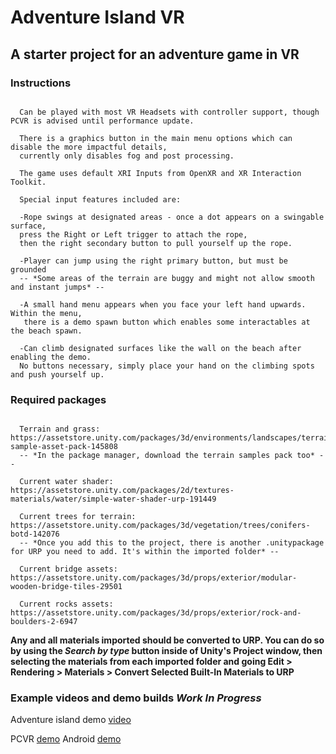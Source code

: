 # Adventure Island VR

## A starter project for an adventure game in VR

### Instructions

```

  Can be played with most VR Headsets with controller support, though PCVR is advised until performance update.

  There is a graphics button in the main menu options which can disable the more impactful details,
  currently only disables fog and post processing.

  The game uses default XRI Inputs from OpenXR and XR Interaction Toolkit.

  Special input features included are:

  -Rope swings at designated areas - once a dot appears on a swingable surface,
  press the Right or Left trigger to attach the rope,
  then the right secondary button to pull yourself up the rope.

  -Player can jump using the right primary button, but must be grounded
  -- *Some areas of the terrain are buggy and might not allow smooth and instant jumps* --

  -A small hand menu appears when you face your left hand upwards. Within the menu,
   there is a demo spawn button which enables some interactables at the beach spawn.

  -Can climb designated surfaces like the wall on the beach after enabling the demo.
  No buttons necessary, simply place your hand on the climbing spots and push yourself up.

```

### Required packages

```

  Terrain and grass: https://assetstore.unity.com/packages/3d/environments/landscapes/terrain-sample-asset-pack-145808
  -- *In the package manager, download the terrain samples pack too* --

  Current water shader: https://assetstore.unity.com/packages/2d/textures-materials/water/simple-water-shader-urp-191449

  Current trees for terrain: https://assetstore.unity.com/packages/3d/vegetation/trees/conifers-botd-142076
  -- *Once you add this to the project, there is another .unitypackage for URP you need to add. It's within the imported folder* --

  Current bridge assets: https://assetstore.unity.com/packages/3d/props/exterior/modular-wooden-bridge-tiles-29501

  Current rocks assets: https://assetstore.unity.com/packages/3d/props/exterior/rock-and-boulders-2-6947

```

**Any and all materials imported should be converted to URP. You can do so by using the *Search by type* button inside of Unity's Project window,
  then selecting the materials from each imported folder and going Edit > Rendering > Materials > Convert Selected Built-In Materials to URP**
  
### Example videos and demo builds *Work In Progress*

Adventure island demo [video](https://youtu.be/z_0cTuw8fi4)

PCVR [demo](https://we.tl/t-47CV2Eaqaj)
Android [demo](https://we.tl/t-Moox4ww1rE)

